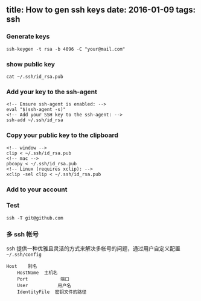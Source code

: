title: How to gen ssh keys
date: 2016-01-09
tags: ssh
---


### Generate keys

```
ssh-keygen -t rsa -b 4096 -C "your@mail.com"
```
### show public key

```
cat ~/.ssh/id_rsa.pub
```


### Add your key to the ssh-agent

```
<!-- Ensure ssh-agent is enabled: -->
eval "$(ssh-agent -s)"
<!-- Add your SSH key to the ssh-agent: -->
ssh-add ~/.ssh/id_rsa

```


### Copy your public key to the clipboard

```
<!-- window -->
clip < ~/.ssh/id_rsa.pub
<!-- mac -->
pbcopy < ~/.ssh/id_rsa.pub
<!-- Linux (requires xclip): -->
xclip -sel clip < ~/.ssh/id_rsa.pub

```


### Add to your account



### Test

```
ssh -T git@github.com

```

### 多 ssh 帐号

ssh 提供一种优雅且灵活的方式来解决多帐号的问题，通过用户自定义配置 `~/.ssh/config` 

```
Host    别名
    HostName  主机名
    Port            端口
    User           用户名
    IdentityFile  密钥文件的路径
```


[1]:http://ahei.info/ssh-copy-id.htm "ssh的免认证登录" 
